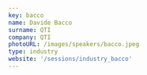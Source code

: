```yaml
---
key: bacco
name: Davide Bacco
surname: QTI
company: QTI
photoURL: /images/speakers/bacco.jpeg
type: industry
website: '/sessions/industry_bacco'
---
```

